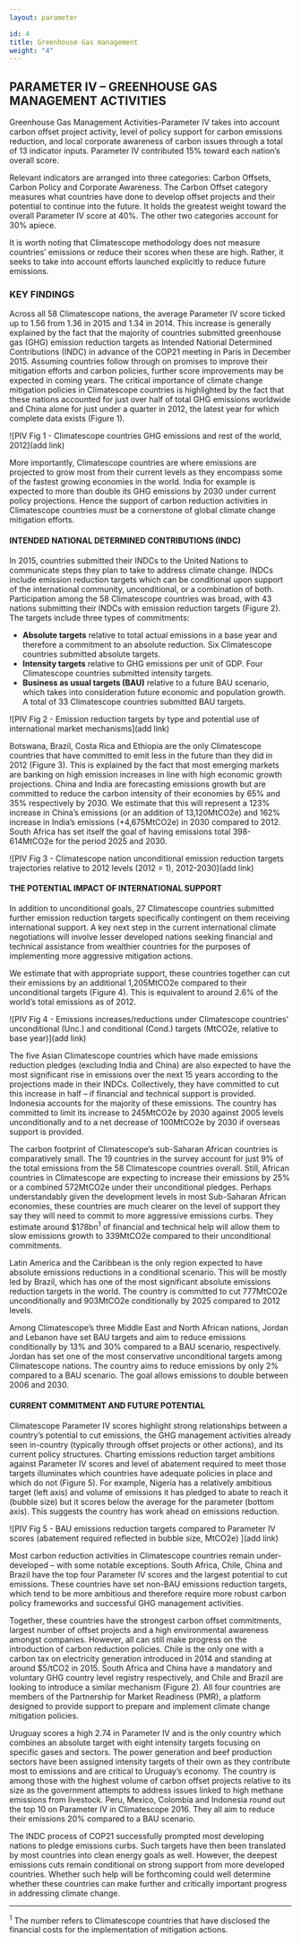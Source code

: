 ```yaml
---
layout: parameter

id: 4
title: Greenhouse Gas management
weight: "4"
---
```


## PARAMETER IV – GREENHOUSE GAS MANAGEMENT ACTIVITIES

Greenhouse Gas Management Activities-Parameter IV takes into account carbon offset project activity, level of policy support for carbon emissions reduction, and local corporate awareness of carbon issues through a total of 13 indicator inputs. Parameter IV contributed 15% toward each nation’s overall score.

Relevant indicators are arranged into three categories: Carbon Offsets, Carbon Policy and Corporate Awareness. The Carbon Offset category measures what countries have done to develop offset projects and their potential to continue into the future. It holds the greatest weight toward the overall Parameter IV score at 40%. The other two categories account for 30% apiece. 

It is worth noting that Climatescope methodology does not measure countries’ emissions or reduce their scores when these are high. Rather, it seeks to take into account efforts launched explicitly to reduce future emissions.

### KEY FINDINGS

Across all 58 Climatescope nations, the average Parameter IV score ticked up to 1.56 from 1.36 in 2015 and 1.34 in 2014. This increase is generally explained by the fact that the majority of countries submitted greenhouse gas (GHG) emission reduction targets as Intended National Determined Contributions (INDC) in advance of the COP21 meeting in Paris in December 2015. Assuming countries follow through on promises to improve their mitigation efforts and carbon policies, further score improvements may be expected in coming years.  The critical importance of climate change mitigation policies in Climatescope countries is highlighted by the fact that these nations accounted for just over half of total GHG emissions worldwide and China alone for just under a quarter in 2012, the latest year for which complete data exists (Figure 1). 

![PIV Fig 1 - Climatescope countries GHG emissions and rest of the world, 2012](add link)

More importantly, Climatescope countries are where emissions are projected to grow most from their current levels as they encompass some of the fastest growing economies in the world.  India for example is expected to more than double its GHG emissions by 2030 under current policy projections. Hence the support of carbon reduction activities in Climatescope countries must be a cornerstone of global climate change mitigation efforts. 

#### INTENDED NATIONAL DETERMINED CONTRIBUTIONS (INDC)

In 2015, countries submitted their INDCs to the United Nations to communicate steps they plan to take to address climate change. INDCs include emission reduction targets which can be conditional upon support of the international community, unconditional, or a combination of both. Participation among the 58 Climatescope countries was broad, with 43 nations submitting their INDCs with emission reduction targets (Figure 2). The targets include three types of commitments: 

*	<strong>Absolute targets</strong> relative to total actual emissions in a base year and therefore a commitment to an absolute reduction. Six Climatescope countries submitted absolute targets.
*	<strong>Intensity targets</strong> relative to GHG emissions per unit of GDP. Four Climatescope countries submitted intensity targets.
* <strong>Business as usual targets (BAU)</strong> relative to a future BAU scenario, which takes into consideration future economic and population growth. A total of 33 Climatescope countries submitted BAU targets.  

![PIV Fig 2 - Emission reduction targets by type and potential use of international market mechanisms](add link)

Botswana, Brazil, Costa Rica and Ethiopia are the only Climatescope countries that have committed to emit less in the future than they did in 2012 (Figure 3). This is explained by the fact that most emerging markets are banking on high emission increases in line with high economic growth projections. China and India are forecasting emissions growth but are committed to reduce the carbon intensity of their economies by 65% and 35% respectively by 2030. We estimate that this will represent a 123% increase in China’s emissions (or an addition of 13,120MtCO2e) and 162% increase in India’s emissions (+4,675MtCO2e) in 2030 compared to 2012. South Africa has set itself the goal of having emissions total 398-614MtCO2e for the period 2025 and 2030. 

![PIV Fig 3 - Climatescope nation unconditional emission reduction targets trajectories relative to 2012 levels (2012 = 1), 2012-2030](add link)

#### THE POTENTIAL IMPACT OF INTERNATIONAL SUPPORT 

In addition to unconditional goals, 27 Climatescope countries submitted further emission reduction targets specifically contingent on them receiving international support. A key next step in the current international climate negotiations will involve lesser developed nations seeking financial and technical assistance from wealthier countries for the purposes of implementing more aggressive mitigation actions. 

We estimate that with appropriate support, these countries together can cut their emissions by an additional 1,205MtCO2e compared to their unconditional targets (Figure 4). This is equivalent to around 2.6% of the world’s total emissions as of 2012. 

![PIV Fig 4 - Emissions increases/reductions under Climatescope countries’ unconditional (Unc.) and conditional (Cond.) targets (MtCO2e, relative to base year)](add link)

The five Asian Climatescope countries which have made emissions reduction pledges (excluding India and China) are also expected to have the most significant rise in emissions over the next 15 years according to the projections made in their INDCs.  Collectively, they have committed to cut this increase in half – if financial and technical support is provided. Indonesia accounts for the majority of these emissions. The country has committed to limit its increase to 245MtCO2e by 2030 against 2005 levels unconditionally and to a net decrease of 100MtCO2e by 2030 if overseas support is provided. 

The carbon footprint of Climatescope’s sub-Saharan African countries is comparatively small. The 19 countries in the survey account for just 9% of the total emissions from the 58 Climatescope countries overall. Still, African countries in Climatescope are expecting to increase their emissions by 25% or a combined 572MtCO2e under their unconditional pledges. Perhaps understandably given the development levels in most Sub-Saharan African economies, these countries are much clearer on the level of support they say they will need to commit to more aggressive emissions curbs. They estimate around $178bn<sup>1</sup> of financial and technical help will allow them to slow emissions growth to 339MtCO2e compared to their unconditional commitments.

Latin America and the Caribbean is the only region expected to have absolute emissions reductions in a conditional scenario. This will be mostly led by Brazil, which has one of the most significant absolute emissions reduction targets in the world. The country is committed to cut 777MtCO2e unconditionally and 903MtCO2e conditionally by 2025 compared to 2012 levels.    

Among Climatescope’s three Middle East and North African nations, Jordan and Lebanon have set BAU targets and aim to reduce emissions conditionally by 13% and 30% compared to a BAU scenario, respectively. Jordan has set one of the most conservative unconditional targets among Climatescope nations. The country aims to reduce emissions by only 2% compared to a BAU scenario. The goal allows emissions to double between 2006 and 2030. 

#### CURRENT COMMITMENT AND FUTURE POTENTIAL

Climatescope Parameter IV scores highlight strong relationships between a country’s potential to cut emissions, the GHG management activities already seen in-country (typically through offset projects or other actions), and its current policy structures. Charting emissions reduction target ambitions against Parameter IV scores and level of abatement required to meet those targets illuminates which countries have adequate policies in place and which do not (Figure 5). For example, Nigeria has a relatively ambitious target (left axis) and volume of emissions it has pledged to abate to reach it (bubble size) but it scores below the average for the parameter (bottom axis).  This suggests the country has work ahead on emissions reduction.

![PIV Fig 5 - BAU emissions reduction targets compared to Parameter IV scores (abatement required reflected in bubble size, MtCO2e) ](add link)

Most carbon reduction activities in Climatescope countries remain under-developed – with some notable exceptions. South Africa, Chile, China and Brazil have the top four Parameter IV scores and the largest potential to cut emissions. These countries have set non-BAU emissions reduction targets, which tend to be more ambitious and therefore require more robust carbon policy frameworks and successful GHG management activities. 

Together, these countries have the strongest carbon offset commitments, largest number of offset projects and a high environmental awareness amongst companies. However, all can still make progress on the introduction of carbon reduction policies. Chile is the only one with a carbon tax on electricity generation introduced in 2014 and standing at around $5/tCO2 in 2015. South Africa and China have a mandatory and voluntary GHG country level registry respectively, and Chile and Brazil are looking to introduce a similar mechanism (Figure 2). All four countries are members of the Partnership for Market Readiness (PMR), a platform designed to provide support to prepare and implement climate change mitigation policies. 

Uruguay scores a high 2.74 in Parameter IV and is the only country which combines an absolute target with eight intensity targets focusing on specific gases and sectors. The power generation and beef production sectors have been assigned intensity targets of their own as they contribute most to emissions and are critical to Uruguay’s economy. The country is among those with the highest volume of carbon offset projects relative to its size as the government attempts to address issues linked to high methane emissions from livestock. Peru, Mexico, Colombia and Indonesia round out the top 10 on Parameter IV in Climatescope 2016. They all aim to reduce their emissions 20% compared to a BAU scenario. 

The INDC process of COP21 successfully prompted most developing nations to pledge emissions curbs. Such targets have then been translated by most countries into clean energy goals as well. However, the deepest emissions cuts remain conditional on strong support from more developed countries.  Whether such help will be forthcoming could well determine whether these countries can make further and critically important progress in addressing climate change. 
___________________________________
<sup>1</sup> The number refers to Climatescope countries that have disclosed the financial costs for the implementation of mitigation actions.
